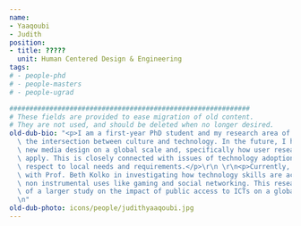 ```yaml
---
name:
- Yaaqoubi
- Judith
position:
- title: ?????
  unit: Human Centered Design & Engineering
tags:
# - people-phd
# - people-masters
# - people-ugrad

############################################################
# These fields are provided to ease migration of old content.
# They are not used, and should be deleted when no longer desired.
old-dub-bio: "<p>I am a first-year PhD student and my research area of interest is\
  \ the intersection between culture and technology. In the future, I hope to explore\
  \ new media design on a global scale and, specifically how user research methods\
  \ apply. This is closely connected with issues of technology adoption and use with\
  \ respect to local needs and requirements.</p>\r\n \r\n<p>Currently, I am working\
  \ with Prof. Beth Kolko in investigating how technology skills are acquired through\
  \ non instrumental uses like gaming and social networking. This research is part\
  \ of a larger study on the impact of public access to ICTs on a global scale.</p>\r\
  \n"
old-dub-photo: icons/people/judithyaaqoubi.jpg
---
```


